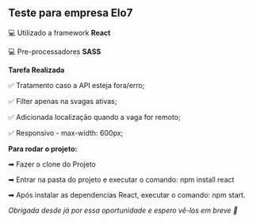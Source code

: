 ## Teste para empresa Elo7

💻 Utilizado a framework **React**

💻 Pre-processadores **SASS**

**Tarefa Realizada**

✅ Tratamento caso a API esteja fora/erro;

✅ Filter apenas na svagas ativas;

✅ Adicionada localização quando a vaga for remoto;

✅ Responsivo - max-width: 600px;

**Para rodar o projeto:**

➡ Fazer o clone do Projeto

➡ Entrar na pasta do projeto e executar o comando: npm install react

➡ Após instalar as dependencias React, executar o comando: npm start.

*Obrigada desde já por essa oportunidade e espero vê-los em breve 🙋‍*

